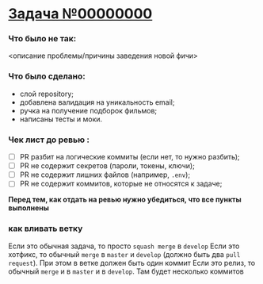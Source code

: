 # [Задача №00000000](https://bigbosop215.kaiten.ru/space/439413/card/00000000)

### Что было не так:
<описание проблемы/причины заведения новой фичи>
### Что было сделано:
* слой repository;
* добавлена валидация на уникальность email;
* ручка на получение подборок фильмов;
* написаны тесты и моки.
### Чек лист до ревью :
- [ ] PR разбит на логические коммиты (если нет, то нужно разбить);
- [ ] PR не содержит секретов (пароли, токены, ключи);
- [ ] PR не содержит лишних файлов (например, `.env`);
- [ ] PR не содержит коммитов, которые не относятся к задаче;

**Перед тем, как отдать на ревью нужно убедиться, что все пункты выполнены**

 ### как вливать ветку
 Если это обычная задача, то просто `squash merge` в `develop`
 Если это хотфикс, то обычный `merge` в `master` и `develop` (должно быть два `pull request`). При этом в ветке должен быть один коммит
 Если это релиз, то обычный `merge` и в `master` и в `develop`. Там будет несколько коммитов
